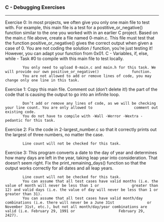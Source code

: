 ### C - Debugging Exercises
---
Exercise 0: In most projects, we often give you only one main file to test with. For example, this main file is a test for a postitive_or_negative() function similar to the one you worked with in an earlier C project.
Based on the main.c file above, create a file named 0-main.c. This file must test that the function positive_or_negative() gives the correct output when given a case of 0.
You are not coding the solution / function, you’re just testing it! However, you can adapt your function from 0x01. C - Variables, if, else, while - Task #0 to compile with this main file to test locally.

            You only need to upload 0-main.c and main.h for this task. We will provide our own positive_or_negative()               function.
            You are not allowed to add or remove lines of code, you may change only one line in this task.

Exercise 1: Copy this main file. Comment out (don’t delete it!) the part of the code that is causing the output to go into an infinite loop.

            Don’t add or remove any lines of code, as we will be checking your line count. You are only allowed to                   comment out existing code.
            You do not have to compile with -Wall -Werror -Wextra -pedantic for this task.

Exercise 2: Fix the code in 2-largest_number.c so that it correctly prints out the largest of three numbers, no matter the case.

            Line count will not be checked for this task.

Exercise 3: This program converts a date to the day of year and determines how many days are left in the year, taking leap year into consideration.
That doesn’t seem right.
Fix the print_remaining_days() function so that the output works correctly for all dates and all leap years.

            Line count will not be checked for this task.
            You can assume that all test cases have valid months (i.e. the value of month will never be less than 1 or               greater than 12) and valid days (i.e. the value of day will never be less than 1 or greater than 31).
            You can assume that all test cases have valid month/day combinations (i.e. there will never be a June 31st               or November 31st, etc.), but not all month/day/year combinations are valid (i.e. February 29, 1991 or                    February 29, 2427).
